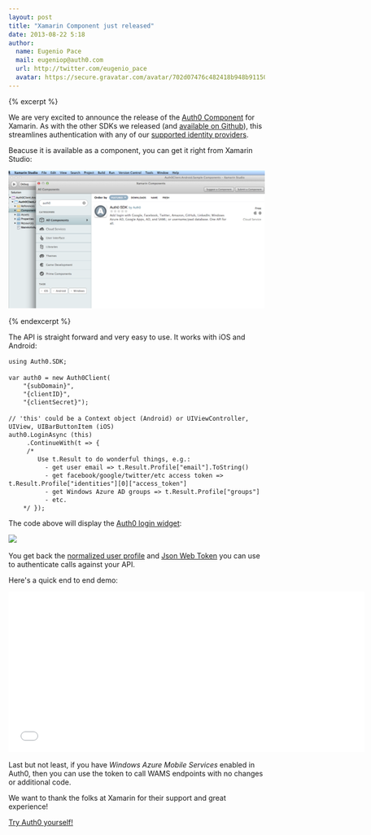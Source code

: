 ```yaml
---
layout: post
title: "Xamarin Component just released"
date: 2013-08-22 5:18
author: 
  name: Eugenio Pace
  mail: eugeniop@auth0.com
  url: http://twitter.com/eugenio_pace
  avatar: https://secure.gravatar.com/avatar/702d07476c482418b948b911504137a5?s=60
---
```


{% excerpt %}

We are very excited to announce the release of the [Auth0 Component](http://components.xamarin.com/view/Auth0Client/) for Xamarin. As with the other SDKs we released (and [available on Github](http://github.com/auth0)), this streamlines authentication with any of our [supported identity providers](http://docs.auth0.com/identityproviders). 

Beacuse it is available as a component, you can get it right from Xamarin Studio:

![](img/xamarin-studio-auth0.png)

{% endexcerpt %}

The API is straight forward and very easy to use. It works with iOS and Android:

```
using Auth0.SDK;

var auth0 = new Auth0Client(
    "{subDomain}",
    "{clientID}",
    "{clientSecret}");

// 'this' could be a Context object (Android) or UIViewController, UIView, UIBarButtonItem (iOS)
auth0.LoginAsync (this)
     .ContinueWith(t => { 
     /* 
        Use t.Result to do wonderful things, e.g.: 
          - get user email => t.Result.Profile["email"].ToString()
          - get facebook/google/twitter/etc access token => t.Result.Profile["identities"][0]["access_token"]
          - get Windows Azure AD groups => t.Result.Profile["groups"]
          - etc.
    */ });

```

The code above will display the [Auth0 login widget](https://docs.auth0.com/login-widget):

![](http://components.xamarin.com/resources/icons/component-283/Auth0-Xamarin-iOS-602-400-slideshow-resize.png)

You get back the [normalized user profile](https://docs.auth0.com/user-profile) and [Json Web Token](http://docs.auth0.com/jwt) you can use to authenticate calls against your API.

Here's a quick end to end demo:

<iframe width="700" height="315" src="//www.youtube.com/embed/7enbd_BQRdE?rel=0&vq=hd1080" frameborder="0" allowfullscreen></iframe>

Last but not least, if you have *Windows Azure Mobile Services* enabled in Auth0, then you can use the token to call WAMS endpoints with no changes or additional code.

We want to thank the folks at Xamarin for their support and great experience!

[Try Auth0 yourself!](http://www.auth0.com)